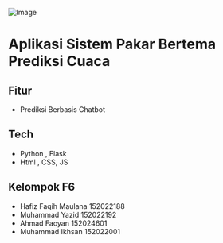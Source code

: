 ![Image](https://github.com/user-attachments/assets/7199785b-4032-4e3c-8681-05141ae953af)

# Aplikasi Sistem Pakar Bertema Prediksi Cuaca

## Fitur

- Prediksi Berbasis Chatbot

## Tech

- Python , Flask
- Html , CSS, JS

## Kelompok F6

- Hafiz Faqih Maulana 152022188
- Muhammad Yazid 152022192
- Ahmad Faoyan 152024601
- Muhammad Ikhsan 152022001
